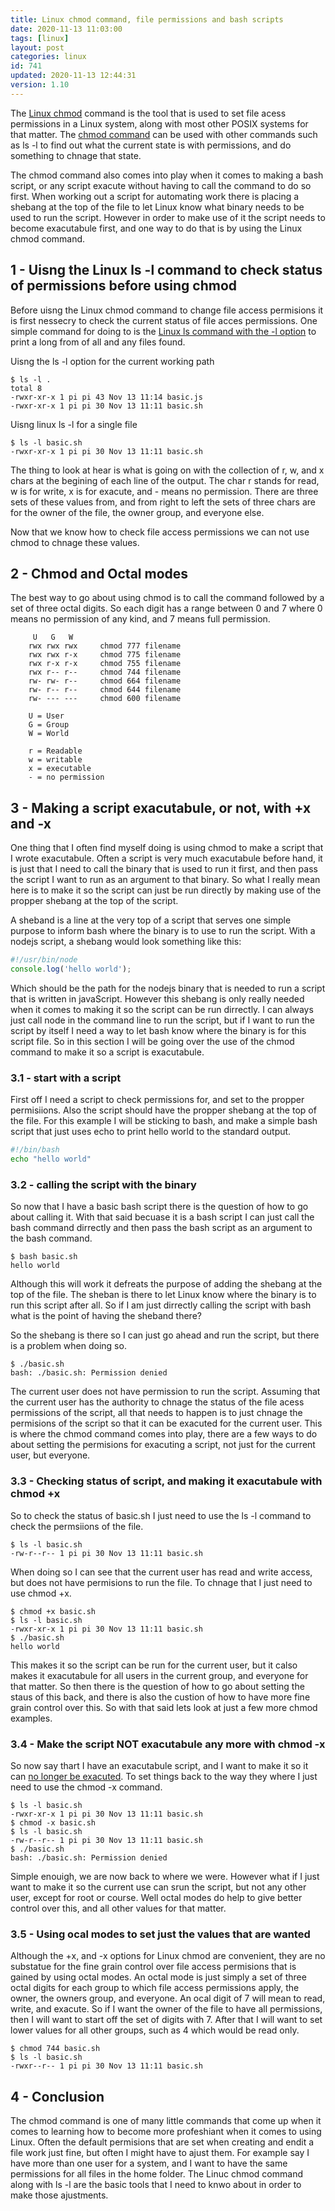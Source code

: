 ```yaml
---
title: Linux chmod command, file permissions and bash scripts
date: 2020-11-13 11:03:00
tags: [linux]
layout: post
categories: linux
id: 741
updated: 2020-11-13 12:44:31
version: 1.10
---
```


The [Linux chmod](https://man7.org/linux/man-pages/man1/chmod.1.html) command is the tool that is used to set file acess permissions in a Linux system, along with most other POSIX systems for that matter. The [chmod command](https://www.howtogeek.com/437958/how-to-use-the-chmod-command-on-linux/) can be used with other commands such as ls -l to find out what the current state is with permissions, and do something to chnage that state.

The chmod command also comes into play when it comes to making a bash script, or any script exacute without having to call the command to do so first. When working out a script for automating work there is placing a shebang at the top of the file to let Linux know what binary needs to be used to run the script. However in order to make use of it the script needs to become exacutabule first, and one way to do that is by using the Linux chmod command.

<!-- more -->

## 1 - Uisng the Linux ls -l command to check status of permissions before using chmod

Before uisng the Linux chmod command to change file access permisions it is first nessecry to check the current status of file acces permissions. One simple command for doing to is the [Linux ls command with the -l option](/2020/10/14/linux-ls/) to print a long from of all and any files found.


Uisng the ls -l option for the current working path

```
$ ls -l .
total 8
-rwxr-xr-x 1 pi pi 43 Nov 13 11:14 basic.js
-rwxr-xr-x 1 pi pi 30 Nov 13 11:11 basic.sh
```

Uisng linux ls -l for a single file

```
$ ls -l basic.sh
-rwxr-xr-x 1 pi pi 30 Nov 13 11:11 basic.sh
```

The thing to look at hear is what is going on with the collection of r, w, and x chars at the begining of each line of the output. The char r stands for read, w is for write, x is for exacute, and - means no permission. There are three sets of these values from, and from right to left the sets of three chars are for the owner of the file, the owner group, and everyone else.

Now that we know how to check file access permissions we can not use chmod to chnage these values.

## 2 - Chmod and Octal modes

The best way to go about using chmod is to call the command followed by a set of three octal digits. So each digit has a range between 0 and 7 where 0 means no permission of any kind, and 7 means full permission.

```
     U   G   W
    rwx rwx rwx     chmod 777 filename      
    rwx rwx r-x     chmod 775 filename
    rwx r-x r-x     chmod 755 filename
    rwx r-- r--     chmod 744 filename
    rw- rw- r--     chmod 664 filename
    rw- r-- r--     chmod 644 filename
    rw- --- ---     chmod 600 filename

    U = User 
    G = Group 
    W = World

    r = Readable
    w = writable
    x = executable 
    - = no permission
```

## 3 - Making a script exacutabule, or not, with +x and -x

One thing that I often find myself doing is using chmod to make a script that I wrote exacutabule. Often a script is very much exacutabule before hand, it is just that I need to call the binary that is used to run it first, and then pass the script I want to run as an argument to that binary. So what I really mean here is to make it so the script can just be run directly by making use of the propper shebang at the top of the script.

A sheband is a line at the very top of a script that serves one simple purpose to inform bash where the binary is to use to run the script. With a nodejs script, a shebang would look something like this:

```js
#!/usr/bin/node
console.log('hello world');
```

Which should be the path for the nodejs binary that is needed to run a script that is written in javaScript. However this shebang is only really needed when it comes to making it so the script can be run dirrectly. I can always just call node in the command line to run the script, but if I want to run the script by itself I need a way to let bash know where the binary is for this script file. So in this section I will be going over the use of the chmod command to make it so a script is exacutabule.

### 3.1 - start with a script

First off I need a script to check permissions for, and set to the propper permisiions. Also the script should have the propper shebang at the top of the file. For this example I will be sticking to bash, and make a simple bash script that just uses echo to print hello world to the standard output.

```bash
#!/bin/bash
echo "hello world"
```

### 3.2 - calling the script with the binary

So now that I have a basic bash script there is the question of how to go about calling it. With that said becuase it is a bash script I can just call the bash command dirrectly and then pass the bash script as an argument to the bash command.

```
$ bash basic.sh
hello world
```

Although this will work it defreats the purpose of adding the shebang at the top of the file. The sheban is there to let Linux know where the binary is to run this script after all. So if I am just dirrectly calling the script with bash what is the point of having the sheband there?

So the shebang is there so I can just go ahead and run the script, but there is a problem when doing so.

```
$ ./basic.sh
bash: ./basic.sh: Permission denied
```

The current user does not have permission to run the script. Assuming that the current user has the authority to chnage the status of the file acess permissions of the script, all that needs to happen is to just chnage the permisions of the script so that it can be exacuted for the current user. This is where the chmod command comes into play, there are a few ways to do about setting the permisions for exacuting a script, not just for the current user, but everyone.

### 3.3 - Checking status of script, and making it exacutabule with chmod +x

So to check the status of basic.sh I just need to use the ls -l command to check the permsiions of the file.

```
$ ls -l basic.sh
-rw-r--r-- 1 pi pi 30 Nov 13 11:11 basic.sh
```

When doing so I can see that the current user has read and write access, but does not have permisions to run the file. To chnage that I just need to use chmod +x.

```
$ chmod +x basic.sh
$ ls -l basic.sh
-rwxr-xr-x 1 pi pi 30 Nov 13 11:11 basic.sh
$ ./basic.sh
hello world
```

This makes it so the script can be run for the current user, but it calso makes it exacutabule for all users in the current group, and everyone for that matter. So then there is the question of how to go about setting the staus of this back, and there is also the custion of how to have more fine grain control over this. So with that said lets look at just a few more chmod examples.

### 3.4 - Make the script NOT exacutabule any more with chmod -x

So now say thart I have an exacutabule script, and I want to make it so it can [no longer be exacuted](https://superuser.com/questions/541143/how-to-set-a-file-as-not-executable). To set things back to the way they where I just need to use the chmod -x command.

```
$ ls -l basic.sh
-rwxr-xr-x 1 pi pi 30 Nov 13 11:11 basic.sh
$ chmod -x basic.sh
$ ls -l basic.sh
-rw-r--r-- 1 pi pi 30 Nov 13 11:11 basic.sh
$ ./basic.sh
bash: ./basic.sh: Permission denied
```

Simple enouigh, we are now back to where we were. However what if I just want to make it so the current use can srun the script, but not any other user, except for root or course. Well octal modes do help to give better control over this, and all other values for that matter.

### 3.5 - Using ocal modes to set just the values that are wanted

Although the +x, and -x options for Linux chmod are convenient, they are no substatue for the fine grain control over file access permisions that is gained by using octal modes. An octal mode is just simply a set of three octal digits for each group to which file access permissions apply, the owner, the owners group, and everyone. An ocal digit of 7 will mean to read, write, and exacute. So if I want the owner of the file to have all permissions, then I will want to start off the set of digits with 7. After that I will want to set lower values for all other groups, such as 4 which would be read only.

```
$ chmod 744 basic.sh
$ ls -l basic.sh
-rwxr--r-- 1 pi pi 30 Nov 13 11:11 basic.sh
```

## 4 - Conclusion

The chmod command is one of many little commands that come up when it comes to learning how to become more profeshiant when it comes to using Linux. Often the default permisions that are set when creating and endit a file work just fine, but often I might have to ajust them. For example say I have more than one user for a system, and I want to have the same permissions for all files in the home folder. The Linuc chmod command along with ls -l are the basic tools that I need to knwo about in order to make those ajustments.

